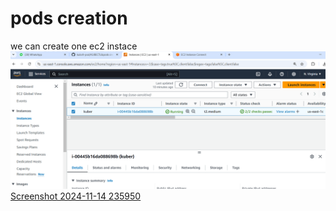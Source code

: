 # pods creation
we can create one ec2 instace
![image alt](https://github.com/srinubora/pods/blob/e0d14b21694d44bbb2fe4b66cc9534b1ab651614/Screenshot%202024-11-14%20235950.png)
[Screenshot 2024-11-14 235950](https://github.com/user-attachments/assets/4f5e55bb-8139-48d5-959c-cf3b43b3fa47)
